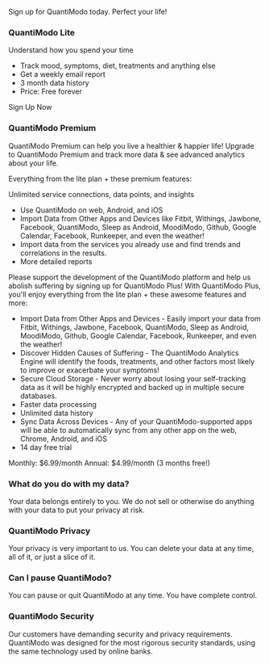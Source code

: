 Sign up for QuantiModo today.
Perfect your life!

### QuantiModo Lite
Understand how you spend your time

- Track mood, symptoms, diet, treatments and anything else
- Get a weekly email report
- 3 month data history
- Price: Free forever

Sign Up Now

### QuantiModo Premium
QuantiModo Premium can help you live a healthier & happier life!
Upgrade to QuantiModo Premium and track more data & see advanced analytics about your life.

Everything from the lite plan + these premium features:

Unlimited service connections, data points, and insights
- Use QuantiModo on web, Android, and iOS
- Import Data from Other Apps and Devices like Fitbit, Withings, Jawbone, Facebook, QuantiModo, Sleep as Android, MoodiModo, Github, Google Calendar, Facebook, Runkeeper, and even the weather!
- Import data from the services you already use and find trends and correlations in the results. 
- More detailed reports

Please support the development of the QuantiModo platform and help us abolish suffering by signing up for QuantiModo Plus!
With QuantiModo Plus, you'll enjoy everything from the lite plan + these awesome features and more:
- Import Data from Other Apps and Devices - Easily import your data from Fitbit, Withings, Jawbone, Facebook, QuantiModo, Sleep as Android, MoodiModo, Github, Google Calendar, Facebook, Runkeeper, and even the weather!
- Discover Hidden Causes of Suffering - The QuantiModo Analytics Engine will identify the foods, treatments, and other factors most likely to improve or exacerbate your symptoms!
- Secure Cloud Storage - Never worry about losing your self-tracking data as it will be highly encrypted and backed up in multiple secure databases.
- Faster data processing
- Unlimited data history
- Sync Data Across Devices - Any of your QuantiModo-supported apps will be able to automatically sync from any other app on the web, Chrome, Android, and iOS
- 14 day free trial

Monthly: $6.99/month
Annual: $4.99/month (3 months free!)

### What do you do with my data?

Your data belongs entirely to you. We do not sell or otherwise do anything with your data to put your privacy at risk.

### QuantiModo Privacy

Your privacy is very important to us. You can delete your data at any time, all of it, or just a slice of it.

### Can I pause QuantiModo?

You can pause or quit QuantiModo at any time. You have complete control.

### QuantiModo Security

Our customers have demanding security and privacy requirements. QuantiModo was designed for the most rigorous security standards, using the same technology used by online banks.